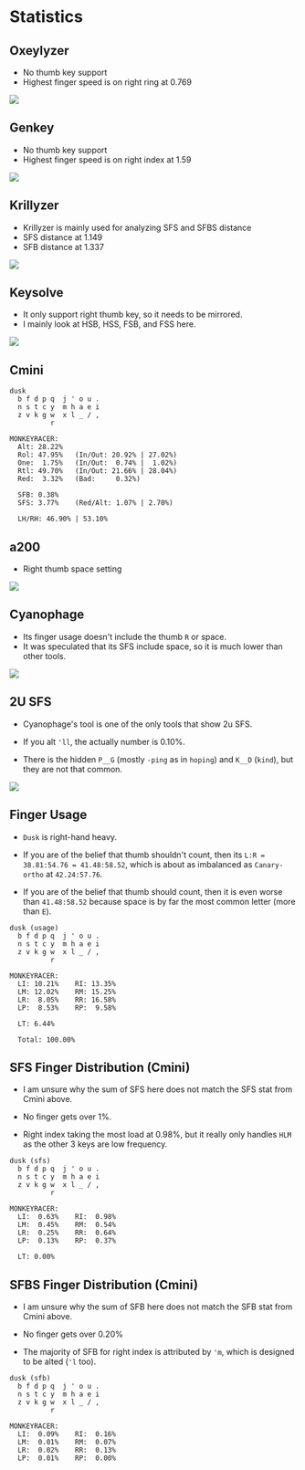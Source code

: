 # Statistics

<!-- toc -->

## Oxeylyzer
- No thumb key support
- Highest finger speed is on right ring at 0.769

![](oxey.png)

## Genkey
- No thumb key support
- Highest finger speed is on right index at 1.59

![](genkey.png)

## Krillyzer
- Krillyzer is mainly used for analyzing SFS and SFBS distance
- SFS distance at 1.149
- SFB distance at 1.337

![](krillyzer.png)

## Keysolve
- It only support right thumb key, so it needs to be mirrored.
- I mainly look at HSB, HSS, FSB, and FSS here.

![](keysolve.png)

## Cmini
```
dusk
  b f d p q  j ' o u .
  n s t c y  m h a e i
  z v k g w  x l _ / ,
          r                 

MONKEYRACER:
  Alt: 28.22%
  Rol: 47.95%   (In/Out: 20.92% | 27.02%)
  One:  1.75%   (In/Out:  0.74% |  1.02%)
  Rtl: 49.70%   (In/Out: 21.66% | 28.04%)
  Red:  3.32%   (Bad:     0.32%)

  SFB: 0.38%
  SFS: 3.77%    (Red/Alt: 1.07% | 2.70%)

  LH/RH: 46.90% | 53.10%
```

## a200
- Right thumb space setting

![](a200.png)

## Cyanophage
- Its finger usage doesn't include the thumb `R` or space.
- It was speculated that its SFS include space, so it is much lower than other tools.

![](cyan.png)

## 2U SFS
- Cyanophage's tool is one of the only tools that show 2u SFS.

- If you alt `'ll`, the actually number is 0.10%.

- There is the hidden `P__G` (mostly `-ping` as in `hoping`) and `K__D` (`kind`), but they are not that common.

![](2u.png)

## Finger Usage
- `Dusk` is right-hand heavy.

- If you are of the belief that thumb shouldn't count, then its `L:R = 38.81:54.76 = 41.48:58.52`, which is about as imbalanced as `Canary-ortho` at `42.24:57.76`.

- If you are of the belief that thumb should count, then it is even worse than `41.48:58.52` because space is by far the most common letter (more than `E`).
```
dusk (usage)
  b f d p q  j ' o u .
  n s t c y  m h a e i
  z v k g w  x l _ / ,
          r                 

MONKEYRACER:
  LI: 10.21%    RI: 13.35%
  LM: 12.02%    RM: 15.25%
  LR:  8.05%    RR: 16.58%
  LP:  8.53%    RP:  9.58%

  LT: 6.44%

  Total: 100.00%
```
## SFS Finger Distribution (Cmini)
- I am unsure why the sum of SFS here does not match the SFS stat from Cmini above.

- No finger gets over 1%.

- Right index taking the most load at 0.98%, but it really only handles `HLM` as the other 3 keys are low frequency.
```
dusk (sfs)
  b f d p q  j ' o u .
  n s t c y  m h a e i
  z v k g w  x l _ / ,
          r                 

MONKEYRACER:
  LI:  0.63%    RI:  0.98%
  LM:  0.45%    RM:  0.54%
  LR:  0.25%    RR:  0.64%
  LP:  0.13%    RP:  0.37%

  LT: 0.00%
```
## SFBS Finger Distribution (Cmini)
- I am unsure why the sum of SFB here does not match the SFB stat from Cmini above.

- No finger gets over 0.20%

- The majority of SFB for right index is attributed by `'m`, which is designed to be alted (`'l` too).
```
dusk (sfb)
  b f d p q  j ' o u .
  n s t c y  m h a e i
  z v k g w  x l _ / ,
          r                 

MONKEYRACER:
  LI:  0.09%    RI:  0.16%
  LM:  0.01%    RM:  0.07%
  LR:  0.02%    RR:  0.13%
  LP:  0.01%    RP:  0.00%
```
